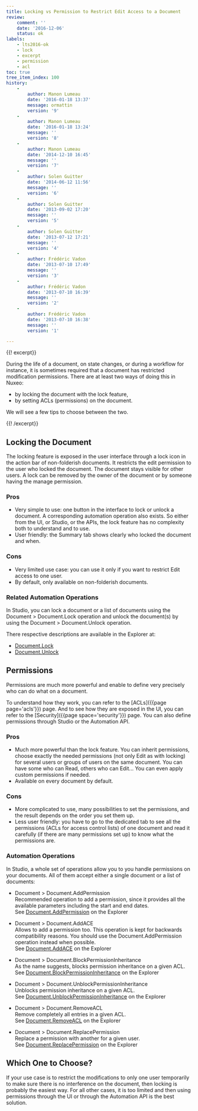 ```yaml
---
title: Locking vs Permission to Restrict Edit Access to a Document
review:
    comment: ''
    date: '2016-12-06'
    status: ok
labels:
    - lts2016-ok
    - lock
    - excerpt
    - permission
    - acl
toc: true
tree_item_index: 100
history:
    -
        author: Manon Lumeau
        date: '2016-01-18 13:37'
        message: ormattin
        version: '9'
    -
        author: Manon Lumeau
        date: '2016-01-18 13:24'
        message: ''
        version: '8'
    -
        author: Manon Lumeau
        date: '2014-12-10 16:45'
        message: ''
        version: '7'
    -
        author: Solen Guitter
        date: '2014-06-12 11:56'
        message: ''
        version: '6'
    -
        author: Solen Guitter
        date: '2013-09-02 17:20'
        message: ''
        version: '5'
    -
        author: Solen Guitter
        date: '2013-07-12 17:21'
        message: ''
        version: '4'
    -
        author: Frédéric Vadon
        date: '2013-07-10 17:49'
        message: ''
        version: '3'
    -
        author: Frédéric Vadon
        date: '2013-07-10 16:39'
        message: ''
        version: '2'
    -
        author: Frédéric Vadon
        date: '2013-07-10 16:38'
        message: ''
        version: '1'

---
```

{{! excerpt}}

During the life of a document, on state changes, or during a workflow for instance, it is sometimes required that a document has restricted modification permissions. There are at least two ways of doing this in Nuxeo:

*   by locking the document with the lock feature,
*   by setting ACLs (permissions) on the document.

We will see a few tips to choose between the two.

{{! /excerpt}}

## Locking the Document

The locking feature is exposed in the user interface through a lock icon in the action bar of non-folderish documents. It restricts the edit permission to the user who locked the document. The document stays visible for other users. A lock can be removed by the owner of the document or by someone having the manage permission.

### Pros

*   Very simple to use: one button in the interface to lock or unlock a document. A corresponding automation operation also exists. So either from the UI, or Studio, or the APIs, the lock feature has no complexity both to understand and to use.
*   User friendly: the Summary tab shows clearly who locked the document and when.

### Cons

*   Very limited use case: you can use it only if you want to restrict Edit access to one user.
*   By default, only available on non-folderish documents.

### Related Automation Operations

In Studio, you can lock a document or a list of documents using the Document > Document.Lock operation and unlock the document(s) by using the Document > Document.Unlock operation.

There respective descriptions are available in the Explorer at:

*   [Document.Lock](https://explorer.nuxeo.com/nuxeo/site/distribution/latest/viewOperation/Document.Lock)
*   [Document.Unlock](https://explorer.nuxeo.com/nuxeo/site/distribution/latest/viewOperation/Document.Unlock)

## Permissions

Permissions are much more powerful and enable to define very precisely who can do what on a document.

To understand how they work, you can refer to the [ACLs]({{page page='acls'}}) page. And to see how they are exposed in the UI, you can refer to the [Security]({{page space='security'}}) page. You can also define permissions through Studio or the Automation API.

### Pros

*   Much more powerful than the lock feature. You can inherit permissions, choose exactly the needed permissions (not only Edit as with locking) for several users or groups of users on the same document. You can have some who can Read, others who can Edit... You can even apply custom permissions if needed.
*   Available on every document by default.

### Cons

*   More complicated to use, many possibilities to set the permissions, and the result depends on the order you set them up.
*   Less user friendly: you have to go to the dedicated tab to see all the permissions (ACLs for access control lists) of one document and read it carefully (if there are many permissions set up) to know what the permissions are.

### Automation Operations

In Studio, a whole set of operations allow you to you handle permissions on your documents. All of them accept either a single document or a list of documents:

- Document > Document.AddPermission<br />
Recommended operation to add a permission, since it provides all the available parameters including the start and end dates.<br/>
See [Document.AddPermission](https://explorer.nuxeo.com/nuxeo/site/distribution/latest/viewOperation/Document.AddPermission) on the Explorer

- Document > Document.AddACE<br />
Allows to add a permission too. This operation is kept for backwards compatibility reasons. You should use the Document.AddPermission operation instead when possible.<br/>
See [Document.AddACE](https://explorer.nuxeo.com/nuxeo/site/distribution/latest/viewOperation/Document.AddACE) on the Explorer

- Document > Document.BlockPermissionInheritance<br />
As the name suggests, blocks permission inheritance on a given ACL.<br/>
See [Document.BlockPermissionInheritance](https://explorer.nuxeo.com/nuxeo/site/distribution/latest/viewOperation/Document.BlockPermissionInheritance) on the Explorer

- Document > Document.UnblockPermissionInheritance<br />
Unblocks permission inheritance on a given ACL.<br/>
See [Document.UnblockPermissionInheritance](https://explorer.nuxeo.com/nuxeo/site/distribution/latest/viewOperation/Document.UnblockPermissionInheritance) on the Explorer

- Document > Document.RemoveACL<br />
Remove completely all entries in a given ACL.<br/>
See [Document.RemoveACL](https://explorer.nuxeo.com/nuxeo/site/distribution/latest/viewOperation/Document.RemoveACL) on the Explorer

- Document > Document.ReplacePermission<br />
Replace a permission with another for a given user.<br/>
See [Document.ReplacePermission](https://explorer.nuxeo.com/nuxeo/site/distribution/latest/viewOperation/Document.ReplacePermission) on the Explorer

## Which One to Choose?

If your use case is to restrict the modifications to only one user temporarily to make sure there is no interference on the document, then locking is probably the easiest way. For all other cases, it is too limited and then using permissions through the UI or through the Automation API is the best solution.
